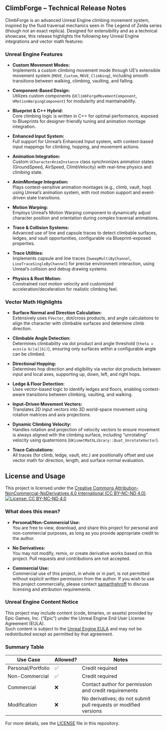 ## ClimbForge – Technical Release Notes

ClimbForge is an advanced Unreal Engine climbing movement system, inspired by the fluid traversal mechanics seen in The Legend of Zelda series (though not an exact replica). Designed for extensibility and as a technical showcase, this release highlights the following key Unreal Engine integrations and vector math features:

### Unreal Engine Features

- **Custom Movement Modes:**  
  Implements a custom climbing movement mode through UE’s extensible movement system (`MOVE_Custom`, `MOVE_Climbing`), including smooth transitions between walking, climbing, vaulting, and falling.

- **Component-Based Design:**  
  Utilizes custom components (`UClimbForgeMovementComponent`, `UMotionWarpingComponent`) for modularity and maintainability.

- **Blueprint & C++ Hybrid:**  
  Core climbing logic is written in C++ for optimal performance, exposed to Blueprints for designer-friendly tuning and animation montage integration.

- **Enhanced Input System:**  
  Full support for Unreal’s Enhanced Input system, with context-based input mappings for climbing, hopping, and movement actions.

- **Animation Integration:**  
  Custom `UCharacterAnimInstance` class synchronizes animation states (GroundSpeed, AirSpeed, ClimbVelocity) with real-time physics and climbing state.

- **AnimMontage Integration:**  
  Plays context-sensitive animation montages (e.g., climb, vault, hop) using Unreal’s animation system, with root motion support and event-driven state transitions.

- **Motion Warping:**  
  Employs Unreal’s Motion Warping component to dynamically adjust character position and orientation during complex traversal animations.

- **Trace & Collision Systems:**  
  Advanced use of line and capsule traces to detect climbable surfaces, ledges, and vault opportunities, configurable via Blueprint-exposed properties.

- **Trace Utilities:**  
  Implements capsule and line traces (`SweepMultiByChannel`, `LineTraceSingleByChannel`) for precise environment interaction, using Unreal’s collision and debug drawing systems.

- **Physics & Root Motion:**  
  Constrained root motion velocity and customized acceleration/deceleration for realistic climbing feel.

### Vector Math Highlights

- **Surface Normal and Direction Calculation:**  
  Extensively uses `FVector`, dot/cross products, and angle calculations to align the character with climbable surfaces and determine climb direction.

- **Climbable Angle Detection:**  
  Determines climbability via dot product and angle threshold (`theta = acos(a·b/|a||b|)`), ensuring only surfaces within a configurable angle can be climbed.

- **Directional Hopping:**  
  Determines hop direction and eligibility via vector dot products between input and local axes, supporting up, down, left, and right hops.

- **Ledge & Floor Detection:**  
  Uses vector-based logic to identify ledges and floors, enabling context-aware transitions between climbing, vaulting, and walking.

- **Input-Driven Movement Vectors:**  
  Translates 2D input vectors into 3D world-space movement using rotation matrices and axis projections.

- **Dynamic Climbing Velocity:**  
  Handles rotation and projection of velocity vectors to ensure movement is always aligned with the climbing surface, including “unrotating” velocity using quaternions (`UKismetMathLibrary::Quat_UnrotateVector`).

- **Trace Calculations:**  
  All traces (for climb, ledge, vault, etc.) are positionally offset and use vector math for direction, length, and surface normal evaluation.

## License and Usage

This project is licensed under the [Creative Commons Attribution-NonCommercial-NoDerivatives 4.0 International (CC BY-NC-ND 4.0)](https://creativecommons.org/licenses/by-nc-nd/4.0/).
[![License: CC BY-NC-ND 4.0](https://licensebuttons.net/l/by-nc-nd/4.0/88x31.png)](http://creativecommons.org/licenses/by-nc-nd/4.0/)

### What does this mean?
- **Personal/Non-Commercial Use:**  
  You are free to view, download, and share this project for personal and non-commercial purposes, as long as you provide appropriate credit to the author.

- **No Derivatives:**  
  You may not modify, remix, or create derivative works based on this project. Pull requests and contributions are not accepted.

- **Commercial Use:**  
  Commercial use of this project, in whole or in part, is not permitted without explicit written permission from the author. If you wish to use this project commercially, please contact [samarthshroff](mailto:samarthshroff@gmail.com) to discuss licensing and attribution requirements.

### Unreal Engine Content Notice
This project may include content (code, binaries, or assets) provided by Epic Games, Inc. (“Epic”) under the Unreal Engine End User License Agreement (EULA).  
Such content is subject to the [Unreal Engine EULA](https://www.unrealengine.com/eula) and may not be redistributed except as permitted by that agreement.

### Summary Table

| Use Case           | Allowed? | Notes                                                                 |
|--------------------|----------|-----------------------------------------------------------------------|
| Personal/Portfolio | ✅       | Credit required                                                      |
| Non-Commercial     | ✅       | Credit required                                                      |
| Commercial         | ❌       | Contact author for permission and credit requirements                 |
| Modification       | ❌       | No derivatives; do not submit pull requests or modified versions      |

For more details, see the [LICENSE](LICENSE) file in this repository.
